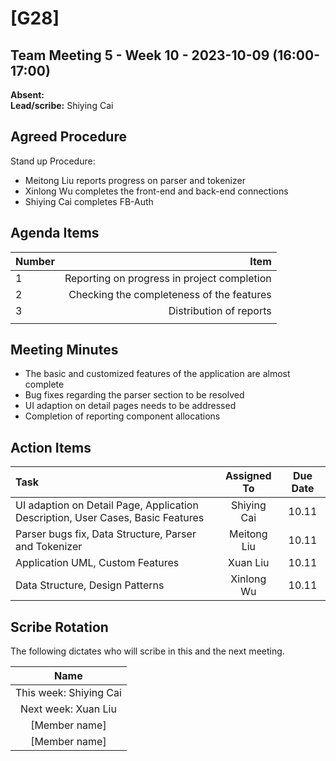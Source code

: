 # [G28]

## Team Meeting 5 - Week 10 - 2023-10-09 (16:00-17:00)

**Absent:**
<br>
**Lead/scribe:** Shiying Cai

## Agreed Procedure

Stand up Procedure: 

- Meitong Liu reports progress on parser and tokenizer
- Xinlong Wu completes the front-end and back-end connections
- Shiying Cai completes FB-Auth


## Agenda Items

| Number |                                        Item |
| :----- | ------------------------------------------: |
| 1      | Reporting on progress in project completion |
| 2      |   Checking the completeness of the features |
| 3      |                     Distribution of reports |
|        |                                             |

## Meeting Minutes

- The basic and customized features of the application are almost complete
- Bug fixes regarding the parser section to be resolved
- UI adaption on detail pages needs to be addressed
- Completion of reporting component allocations


## Action Items

| Task                                                         | Assigned To | Due Date |
| :----------------------------------------------------------- | :---------: | :------: |
| UI adaption on Detail Page, Application Description, User Cases, Basic Features | Shiying Cai |  10.11   |
| Parser bugs fix, Data Structure, Parser and Tokenizer        | Meitong Liu |  10.11   |
| Application UML, Custom Features                             |  Xuan Liu   |  10.11   |
| Data Structure, Design Patterns                              | Xinlong Wu  |  10.11   |



## Scribe Rotation

The following dictates who will scribe in this and the next meeting.

|          Name          |
| :--------------------: |
| This week: Shiying Cai |
|  Next week: Xuan Liu   |
|     [Member name]      |
|     [Member name]      |